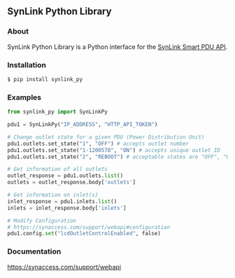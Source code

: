 

SynLink Python Library
-------
<!-- 
![pypi](https://img.shields.io/pypi/v/Slacker.svg)\_ ![build
status](https://img.shields.io/travis/os/slacker.svg)\_ ![pypi
downloads](https://img.shields.io/pypi/dm/slacker.svg)\_
![license](https://img.shields.io/github/license/os/slacker.svg)\_
![gitter chat](https://badges.gitter.im/Join%20Chat.svg)\_

![image](https://raw.githubusercontent.com/os/slacker/master/static/slacker.jpg) -->

### About

SynLink Python Library is a Python interface for the [SynLink Smart PDU API](https://synaccess.com/support/webapi).

### Installation

```bash
$ pip install synlink_py
```

### Examples

```python
from synlink_py import SynLinkPy

pdu1 = SynLinkPy("IP_ADDRESS", "HTTP_API_TOKEN")

# Change outlet state for a given PDU (Power Distribution Unit)
pdu1.outlets.set_state("1", "OFF") # accepts outlet number
pdu1.outlets.set_state("1-1200578", "ON") # accepts unique outlet ID
pdu1.outlets.set_state("2", "REBOOT") # acceptable states are "OFF", "ON", "REBOOT"

# Get information of all outlets
outlet_response = pdu1.outlets.list()
outlets = outlet_response.body['outlets']

# Get information on inlet(s)
inlet_response = pdu1.inlets.list()
inlets = inlet_response.body['inlets']

# Modify Configuration 
# https://synaccess.com/support/webapi#configuration
pdu1.config.set("lcdOutletControlEnabled", false)

```

### Documentation

<https://synaccess.com/support/webapi>
